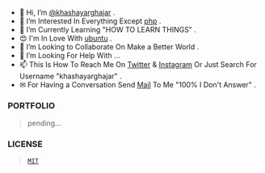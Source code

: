 - 👋 Hi, I’m [@khashayarghajar](https://github.com/khashayarghajar) .
- 👀 I’m Interested In Everything Except [php](https://www.php.net) .
- 🌱 I’m Currently Learning "HOW TO LEARN THINGS" .
- 😍 I'm In Love With [ubuntu](https://ubuntu.com/) .
- 💞️ I’m Looking to Collaborate On Make a Better World .
- 🤝 I’m Looking For Help With ...
- 📫 This Is How To Reach Me On [Twitter](https://twitter.com/khashayarghajar) & [Instagram](https://www.instagram.com/khashayarghajar) Or Just Search For Username "khashayarghajar" .
- ✉ For Having a Conversation Send [Mail](mailto:khashayarghajar7@gmail.com) To Me "100% I Don't Answer" .

### PORTFOLIO

> pending...

### LICENSE

> [`MIT`](https://github.com/khashayarghajar/khashayarghajar/LICENSE.md)

<!---  > text


- this `./README.md` has all the definitions and descriptions .
--->


<!--- 
Just Search For Username "khashayarghajar" . 
--->

<!---
khashayarghajar/khashayarghajar is a ✨ special ✨ repository because its `README.md` (this file) appears on your GitHub profile.
You can click the Preview link to take a look at your changes.
--->
